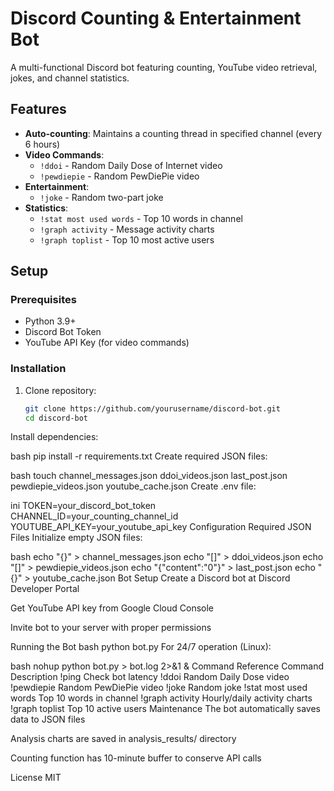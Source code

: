 # Discord Counting & Entertainment Bot

A multi-functional Discord bot featuring counting, YouTube video retrieval, jokes, and channel statistics.

## Features
- **Auto-counting**: Maintains a counting thread in specified channel (every 6 hours)
- **Video Commands**:
  - `!ddoi` - Random Daily Dose of Internet video
  - `!pewdiepie` - Random PewDiePie video
- **Entertainment**:
  - `!joke` - Random two-part joke
- **Statistics**:
  - `!stat most used words` - Top 10 words in channel
  - `!graph activity` - Message activity charts
  - `!graph toplist` - Top 10 most active users

## Setup

### Prerequisites
- Python 3.9+
- Discord Bot Token
- YouTube API Key (for video commands)

### Installation
1. Clone repository:
   ```bash
   git clone https://github.com/yourusername/discord-bot.git
   cd discord-bot
Install dependencies:

bash
pip install -r requirements.txt
Create required JSON files:

bash
touch channel_messages.json ddoi_videos.json last_post.json pewdiepie_videos.json youtube_cache.json
Create .env file:

ini
TOKEN=your_discord_bot_token
CHANNEL_ID=your_counting_channel_id
YOUTUBE_API_KEY=your_youtube_api_key
Configuration
Required JSON Files
Initialize empty JSON files:

bash
echo "{}" > channel_messages.json
echo "[]" > ddoi_videos.json
echo "[]" > pewdiepie_videos.json
echo "{\"content\":\"0\"}" > last_post.json
echo "{}" > youtube_cache.json
Bot Setup
Create a Discord bot at Discord Developer Portal

Get YouTube API key from Google Cloud Console

Invite bot to your server with proper permissions

Running the Bot
bash
python bot.py
For 24/7 operation (Linux):

bash
nohup python bot.py > bot.log 2>&1 &
Command Reference
Command	Description
!ping	Check bot latency
!ddoi	Random Daily Dose video
!pewdiepie	Random PewDiePie video
!joke	Random joke
!stat most used words	Top 10 words in channel
!graph activity	Hourly/daily activity charts
!graph toplist	Top 10 active users
Maintenance
The bot automatically saves data to JSON files

Analysis charts are saved in analysis_results/ directory

Counting function has 10-minute buffer to conserve API calls

License
MIT
